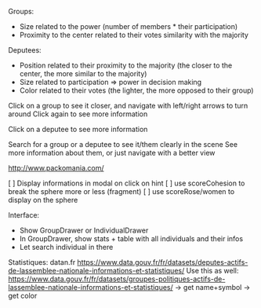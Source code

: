 Groups:

- Size related to the power (number of members \* their participation)
- Proximity to the center related to their votes similarity with the majority

Deputees:

- Position related to their proximity to the majority (the closer to the center, the more similar to the majority)
- Size related to participation => power in decision making
- Color related to their votes (the lighter, the more opposed to their group)

Click on a group to see it closer, and navigate with left/right arrows to turn around
Click again to see more information

Click on a deputee to see more information

Search for a group or a deputee to see it/them clearly in the scene
See more information about them, or just navigate with a better view

http://www.packomania.com/

[ ] Display informations in modal on click on hint
[ ] use scoreCohesion to break the sphere more or less (fragment)
[ ] use scoreRose/women to display on the sphere

Interface:

- Show GroupDrawer or IndividualDrawer
- In GroupDrawer, show stats + table with all individuals and their infos
- Let search individual in there

Statistiques:
datan.fr
https://www.data.gouv.fr/fr/datasets/deputes-actifs-de-lassemblee-nationale-informations-et-statistiques/
Use this as well:
https://www.data.gouv.fr/fr/datasets/groupes-politiques-actifs-de-lassemblee-nationale-informations-et-statistiques/
-> get name+symbol
-> get color

